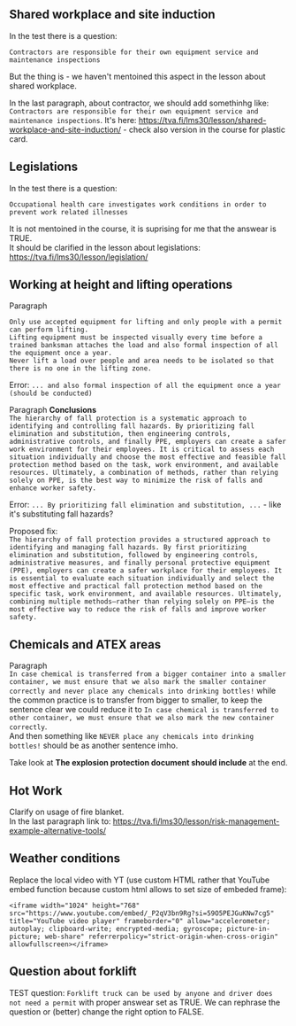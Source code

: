 ## Shared workplace and site induction

In the test there is a question:  
```
Contractors are responsible for their own equipment service and maintenance inspections
```
But the thing is - we haven't mentoined this aspect in the lesson about shared workplace.

In the last paragraph, about contractor, we should add somethinhg like: `Contractors are responsible for their own equipment service and maintenance inspections`.
It's here: https://tva.fi/lms30/lesson/shared-workplace-and-site-induction/ - check also version in the course for plastic card.  

## Legislations

In the test there is a question:  
```
Occupational health care investigates work conditions in order to prevent work related illnesses
```
It is not mentoined in the course, it is suprising for me that the answear is TRUE.  
It should be clarified in the lesson about legislations: https://tva.fi/lms30/lesson/legislation/


## Working at height and lifting operations

Paragraph  
```
Only use accepted equipment for lifting and only people with a permit can perform lifting.
Lifting equipment must be inspected visually every time before a trained banksman attaches the load and also formal inspection of all the equipment once a year. 
Never lift a load over people and area needs to be isolated so that there is no one in the lifting zone.
```

Error: `... and also formal inspection of all the equipment once a year (should be conducted)`


Paragraph **Conclusions**  
``` The hierarchy of fall protection is a systematic approach to identifying and controlling fall hazards. By prioritizing fall elimination and substitution, then engineering controls, administrative controls, and finally PPE, employers can create a safer work environment for their employees. It is critical to assess each situation individually and choose the most effective and feasible fall protection method based on the task, work environment, and available resources. Ultimately, a combination of methods, rather than relying solely on PPE, is the best way to minimize the risk of falls and enhance worker safety. ```

Error: `... By prioritizing fall elimination and substitution, ...` - like it's substituting fall hazards?

Proposed fix:  
```The hierarchy of fall protection provides a structured approach to identifying and managing fall hazards. By first prioritizing elimination and substitution, followed by engineering controls, administrative measures, and finally personal protective equipment (PPE), employers can create a safer workplace for their employees. It is essential to evaluate each situation individually and select the most effective and practical fall protection method based on the specific task, work environment, and available resources. Ultimately, combining multiple methods—rather than relying solely on PPE—is the most effective way to reduce the risk of falls and improve worker safety. ```  


## Chemicals and ATEX areas

Paragraph  
`In case chemical is transferred from a bigger container into a smaller container, we must ensure that we also mark the smaller container correctly and never place any chemicals into drinking bottles!` while the common practice is to transfer from bigger to smaller, to keep the sentence clear we could reduce it to `In case chemical is transferred to other container, we must ensure that we also mark the new container correctly`.  
And then something like `NEVER place any chemicals into drinking bottles!` should be as another sentence imho.  
 
Take look at **The explosion protection document should include** at the end.


## Hot Work
Clarify on usage of fire blanket.  
In the last paragraph link to: https://tva.fi/lms30/lesson/risk-management-example-alternative-tools/

## Weather conditions
Replace the local video with YT (use custom HTML rather that YouTube embed function because custom html allows to set size of embeded frame):

```
<iframe width="1024" height="768" src="https://www.youtube.com/embed/_P2qV3bn9Rg?si=59O5PEJGuKNw7cg5" title="YouTube video player" frameborder="0" allow="accelerometer; autoplay; clipboard-write; encrypted-media; gyroscope; picture-in-picture; web-share" referrerpolicy="strict-origin-when-cross-origin" allowfullscreen></iframe>
```


## Question about forklift

TEST question: `Forklift truck can be used by anyone and driver does not need a permit` with proper answear set as TRUE. We can rephrase the question or (better) change the right option to FALSE.
